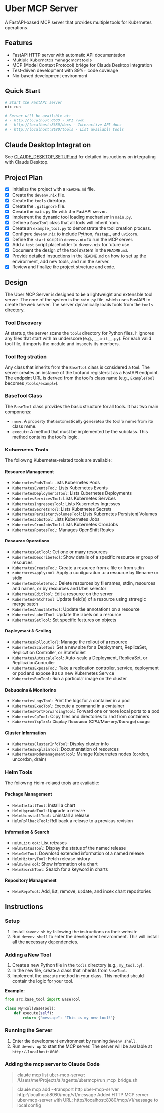 # Uber MCP Server

A FastAPI-based MCP server that provides multiple tools for Kubernetes operations.

## Features

- FastAPI HTTP server with automatic API documentation
- Multiple Kubernetes management tools
- MCP (Model Context Protocol) bridge for Claude Desktop integration
- Test-driven development with 89%+ code coverage
- Nix-based development environment

## Quick Start

```bash
# Start the FastAPI server
nix run

# Server will be available at:
# - http://localhost:8080 - API root
# - http://localhost:8080/docs - Interactive API docs
# - http://localhost:8080/tools - List available tools
```

## Claude Desktop Integration

See [CLAUDE_DESKTOP_SETUP.md](CLAUDE_DESKTOP_SETUP.md) for detailed instructions on integrating with Claude Desktop.

## Project Plan

- [x] Initialize the project with a `README.md` file.
- [x] Create the `devenv.nix` file.
- [x] Create the `tools` directory.
- [x] Create the `.gitignore` file.
- [x] Create the `main.py` file with the FastAPI server.
- [x] Implement the dynamic tool loading mechanism in `main.py`.
- [x] Define a `BaseTool` class that all tools will inherit from.
- [x] Create an `example_tool.py` to demonstrate the tool creation process.
- [x] Configure `devenv.nix` to include Python, `fastapi`, and `uvicorn`.
- [x] Define the `start` script in `devenv.nix` to run the MCP server.
- [x] Add a `test` script placeholder to `devenv.nix` for future use.
- [x] Document the design of the tool system in the `README.md`.
- [x] Provide detailed instructions in the `README.md` on how to set up the environment, add new tools, and run the server.
- [x] Review and finalize the project structure and code.

## Design

The Uber MCP Server is designed to be a lightweight and extensible tool server. The core of the system is the `main.py` file, which uses FastAPI to create the web server. The server dynamically loads tools from the `tools` directory.

### Tool Discovery

At startup, the server scans the `tools` directory for Python files. It ignores any files that start with an underscore (e.g., `__init__.py`). For each valid tool file, it imports the module and inspects its members.

### Tool Registration

Any class that inherits from the `BaseTool` class is considered a tool. The server creates an instance of the tool and registers it as a FastAPI endpoint. The endpoint URL is derived from the tool's class name (e.g., `ExampleTool` becomes `/tools/example`).

### BaseTool Class

The `BaseTool` class provides the basic structure for all tools. It has two main components:

- `name`: A property that automatically generates the tool's name from its class name.
- `execute`: A method that must be implemented by the subclass. This method contains the tool's logic.

### Kubernetes Tools

The following Kubernetes-related tools are available:

#### Resource Management
- `KubernetesPodsTool`: Lists Kubernetes Pods
- `KubernetesEventsTool`: Lists Kubernetes Events
- `KubernetesDeploymentsTool`: Lists Kubernetes Deployments
- `KubernetesServicesTool`: Lists Kubernetes Services
- `KubernetesIngressesTool`: Lists Kubernetes Ingresses
- `KubernetesSecretsTool`: Lists Kubernetes Secrets
- `KubernetesPersistentVolumesTool`: Lists Kubernetes Persistent Volumes
- `KubernetesJobsTool`: Lists Kubernetes Jobs
- `KubernetesCronJobsTool`: Lists Kubernetes CronJobs
- `KubernetesRoutesTool`: Manages OpenShift Routes

#### Resource Operations
- `KubernetesGetTool`: Get one or many resources
- `KubernetesDescribeTool`: Show details of a specific resource or group of resources
- `KubernetesCreateTool`: Create a resource from a file or from stdin
- `KubernetesApplyTool`: Apply a configuration to a resource by filename or stdin
- `KubernetesDeleteTool`: Delete resources by filenames, stdin, resources and names, or by resources and label selector
- `KubernetesEditTool`: Edit a resource on the server
- `KubernetesPatchTool`: Update field(s) of a resource using strategic merge patch
- `KubernetesAnnotateTool`: Update the annotations on a resource
- `KubernetesLabelTool`: Update the labels on a resource
- `KubernetesSetTool`: Set specific features on objects

#### Deployment & Scaling
- `KubernetesRolloutTool`: Manage the rollout of a resource
- `KubernetesScaleTool`: Set a new size for a Deployment, ReplicaSet, Replication Controller, or StatefulSet
- `KubernetesAutoscaleTool`: Auto-scale a Deployment, ReplicaSet, or ReplicationController
- `KubernetesExposeTool`: Take a replication controller, service, deployment or pod and expose it as a new Kubernetes Service
- `KubernetesRunTool`: Run a particular image on the cluster

#### Debugging & Monitoring
- `KubernetesLogsTool`: Print the logs for a container in a pod
- `KubernetesExecTool`: Execute a command in a container
- `KubernetesPortForwardingTool`: Forward one or more local ports to a pod
- `KubernetesCpTool`: Copy files and directories to and from containers
- `KubernetesTopTool`: Display Resource (CPU/Memory/Storage) usage

#### Cluster Information
- `KubernetesClusterInfoTool`: Display cluster info
- `KubernetesExplainTool`: Documentation of resources
- `KubernetesNodeManagementTool`: Manage Kubernetes nodes (cordon, uncordon, drain)

### Helm Tools

The following Helm-related tools are available:

#### Package Management
- `HelmInstallTool`: Install a chart
- `HelmUpgradeTool`: Upgrade a release
- `HelmUninstallTool`: Uninstall a release
- `HelmRollbackTool`: Roll back a release to a previous revision

#### Information & Search
- `HelmListTool`: List releases
- `HelmStatusTool`: Display the status of the named release
- `HelmGetTool`: Download extended information of a named release
- `HelmHistoryTool`: Fetch release history
- `HelmShowTool`: Show information of a chart
- `HelmSearchTool`: Search for a keyword in charts

#### Repository Management
- `HelmRepoTool`: Add, list, remove, update, and index chart repositories

## Instructions

### Setup

1.  Install `devenv.sh` by following the instructions on their website.
2.  Run `devenv shell` to enter the development environment. This will install all the necessary dependencies.

### Adding a New Tool

1.  Create a new Python file in the `tools` directory (e.g., `my_tool.py`).
2.  In the new file, create a class that inherits from `BaseTool`.
3.  Implement the `execute` method in your class. This method should contain the logic for your tool.

**Example:**

```python
from src.base_tool import BaseTool

class MyTool(BaseTool):
    def execute(self):
        return {"message": "This is my new tool!"}
```

### Running the Server

1.  Enter the development environment by running `devenv shell`.
2.  Run `devenv up` to start the MCP server. The server will be available at `http://localhost:8080`.

### Adding the mcp server to Claude Code

> claude mcp list
uber-mcp-server: /Users/me/Projects/ai/agents/ubermcp/run_mcp_bridge.sh

> claude mcp add --transport http uber-mcp-server http://localhost:8080/mcp/v1/message
Added HTTP MCP server uber-mcp-server with URL: http://localhost:8080/mcp/v1/message to local config